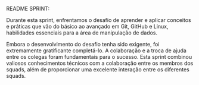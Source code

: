 README SPRINT:

Durante esta sprint, enfrentamos o desafio de aprender e aplicar conceitos e práticas que vão do básico ao avançado em Git, GitHub e Linux, habilidades essenciais para a área de manipulação de dados.

Embora o desenvolvimento do desafio tenha sido exigente, foi extremamente gratificante completá-lo. A colaboração e a troca de ajuda entre os colegas foram fundamentais para o sucesso. Esta sprint combinou valiosos conhecimentos técnicos com a colaboração entre os membros dos squads, além de proporcionar uma excelente interação entre os diferentes squads.